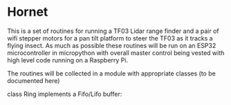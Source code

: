 # Hornet
This is a set of routines for running a TF03 Lidar range finder and a pair of wifi stepper motors for a pan tilt platform 
to steer the TF03 as it tracks a flying insect.  As much as possible these routines will be run on an ESP32 microcontroller
in micropython with overall master control being vested with high level code running on a Raspberry Pi.

The routines will be collected in a module with appropriate classes (to be documented here)

class Ring implements a Fifo/Lifo buffer: 
